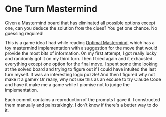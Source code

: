 # One Turn Mastermind

Given a Mastermind board that has eliminated all possible options except one,
can you deduce the solution from the clues? You get one chance. No guessing
required!

This is a game idea I had while reading [Optimal Mastermind][1], which has a toy
mastermind implementation with a suggestion for the move that would provide the
most bits of information. On my first attempt, I got really lucky and randomly
got it on my third turn. Then I tried again and it exhausted everything except
one option for the final move. I spent some time looking at the solved board and
trying to figure out if I could have intuited the last turn myself. It was an
interesting logic puzzle! And then I figured why not make it a game? Or really,
why not use this as an excuse to try Claude Code and have it make me a game
while I promise not to judge the implementation.

Each commit contains a reproduction of the prompts I gave it. I constructed them
manually and painstakingly. I don't know if there's a better way to do it.

[1]: https://www.goranssongaspar.com/mastermind
